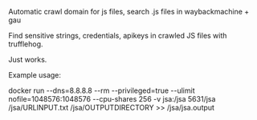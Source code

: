 Automatic crawl domain for js files, search .js files in waybackmachine + gau

Find sensitive strings, credentials, apikeys in crawled JS files with trufflehog.

Just works. 

Example usage:

docker run --dns=8.8.8.8 --rm --privileged=true --ulimit nofile=1048576:1048576 --cpu-shares 256 -v jsa:/jsa 5631/jsa /jsa/URLINPUT.txt /jsa/OUTPUTDIRECTORY >> /jsa/jsa.output

